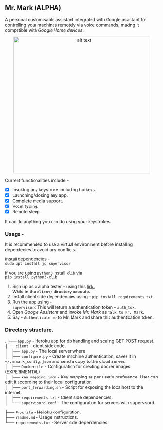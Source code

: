 ## Mr. Mark (ALPHA)
A personal customisable assistant integrated with Google assistant for controlling your machines remotely via voice commands, making it compatible with _Google Home devices_.

<div style="width:100%;text-align:center;">
<a href="https://youtu.be/fpcKOGSSiQc" target="_blank"><img src="https://raw.githubusercontent.com/markroxor/mrmark/master/client/thumbnail.png" width="450" alt="alt text"/></a>
</div>

Current functionalities include -
- [x] Invoking any keystroke including hotkeys.
- [x] Launching/closing any app.
- [x] Complete media support.
- [x] Vocal typing.
- [x] Remote sleep.

It can do anything you can do using your keystrokes.


### Usage - 
It is recommended to use a virtual environment before installing dependecies to avoid any conflicts.  

Install dependencies -   
`sudo apt install jq supervisor`

if you are using `python3` install `xlib` via    
`pip install python3-xlib`

1. Sign up as a alpha tester - using this [link.](https://assistant.google.com/services/a/uid/000000eac507a9f1)   
While in the `client/` directory execute.
2. Install client side dependencies using -
`pip install requirements.txt`
3. Run the app using -  
`supervisord`
This will return a authentication token - `auth_tok`.   
4. Open _Google Assistant_ and invoke _Mr. Mark_ as `talk to Mr. Mark`.    
5. Say - `Authenticate me` to Mr. Mark and share this authentication token.   



### Directory structure.
.
├── `app.py` - Heroku app for db handling and scaling GET POST request.  
├── `client` - client side code.  
│   ├── `app.py` - The local server where  
│   ├── `configure.py` - Create machine authentication, saves it in `~/.mrmark_config.json` and send a copy to the cloud server.  
│   ├── `Dockerfile` - Configuration for creating docker images. (EXPERIMENTAL)  
│   ├── `key_mapping.json` - Key mapping as per user's preference. User can edit it according to their local configuration.  
│   ├── `port_forwarding.sh` - Script for exposing the localhost to the internet.  
│   ├── `requirements.txt` - Client side dependencies.  
│   └── `supervisord.conf` - The configuration for servers with supervisord.
  
├── `Procfile` - Heroku configuration.  
├── `readme.md` - Usage instructions.  
└── `requirements.txt` - Server side dependencies.  

